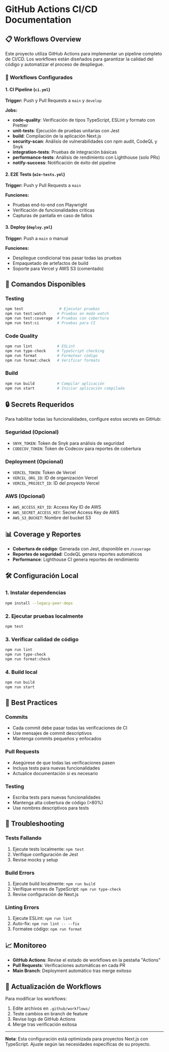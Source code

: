 # GitHub Actions CI/CD Documentation

## 📋 Workflows Overview

Este proyecto utiliza GitHub Actions para implementar un pipeline completo de CI/CD. Los workflows están diseñados para garantizar la calidad del código y automatizar el proceso de despliegue.

### 🔧 Workflows Configurados

#### 1. **CI Pipeline** (`ci.yml`)
**Trigger:** Push y Pull Requests a `main` y `develop`

**Jobs:**
- **code-quality**: Verificación de tipos TypeScript, ESLint y formato con Prettier
- **unit-tests**: Ejecución de pruebas unitarias con Jest
- **build**: Compilación de la aplicación Next.js
- **security-scan**: Análisis de vulnerabilidades con npm audit, CodeQL y Snyk
- **integration-tests**: Pruebas de integración básicas
- **performance-tests**: Análisis de rendimiento con Lighthouse (solo PRs)
- **notify-success**: Notificación de éxito del pipeline

#### 2. **E2E Tests** (`e2e-tests.yml`)
**Trigger:** Push y Pull Requests a `main`

**Funciones:**
- Pruebas end-to-end con Playwright
- Verificación de funcionalidades críticas
- Capturas de pantalla en caso de fallos

#### 3. **Deploy** (`deploy.yml`)
**Trigger:** Push a `main` o manual

**Funciones:**
- Despliegue condicional tras pasar todas las pruebas
- Empaquetado de artefactos de build
- Soporte para Vercel y AWS S3 (comentado)

## 🚀 Comandos Disponibles

### Testing
```bash
npm test                # Ejecutar pruebas
npm run test:watch     # Pruebas en modo watch
npm run test:coverage  # Pruebas con cobertura
npm run test:ci        # Pruebas para CI
```

### Code Quality
```bash
npm run lint           # ESLint
npm run type-check     # TypeScript checking
npm run format         # Formatear código
npm run format:check   # Verificar formato
```

### Build
```bash
npm run build          # Compilar aplicación
npm run start          # Iniciar aplicación compilada
```

## 🔒 Secrets Requeridos

Para habilitar todas las funcionalidades, configure estos secrets en GitHub:

### Seguridad (Opcional)
- `SNYK_TOKEN`: Token de Snyk para análisis de seguridad
- `CODECOV_TOKEN`: Token de Codecov para reportes de cobertura

### Deployment (Opcional)
- `VERCEL_TOKEN`: Token de Vercel
- `VERCEL_ORG_ID`: ID de organización Vercel
- `VERCEL_PROJECT_ID`: ID del proyecto Vercel

### AWS (Opcional)
- `AWS_ACCESS_KEY_ID`: Access Key ID de AWS
- `AWS_SECRET_ACCESS_KEY`: Secret Access Key de AWS
- `AWS_S3_BUCKET`: Nombre del bucket S3

## 📊 Coverage y Reportes

- **Cobertura de código**: Generada con Jest, disponible en `/coverage`
- **Reportes de seguridad**: CodeQL genera reportes automáticos
- **Performance**: Lighthouse CI genera reportes de rendimiento

## 🛠 Configuración Local

### 1. Instalar dependencias
```bash
npm install --legacy-peer-deps
```

### 2. Ejecutar pruebas localmente
```bash
npm test
```

### 3. Verificar calidad de código
```bash
npm run lint
npm run type-check
npm run format:check
```

### 4. Build local
```bash
npm run build
npm run start
```

## 🎯 Best Practices

### Commits
- Cada commit debe pasar todas las verificaciones de CI
- Use mensajes de commit descriptivos
- Mantenga commits pequeños y enfocados

### Pull Requests
- Asegúrese de que todas las verificaciones pasen
- Incluya tests para nuevas funcionalidades
- Actualice documentación si es necesario

### Testing
- Escriba tests para nuevas funcionalidades
- Mantenga alta cobertura de código (>80%)
- Use nombres descriptivos para tests

## 🐛 Troubleshooting

### Tests Fallando
1. Ejecute tests localmente: `npm test`
2. Verifique configuración de Jest
3. Revise mocks y setup

### Build Errors
1. Ejecute build localmente: `npm run build`
2. Verifique errores de TypeScript: `npm run type-check`
3. Revise configuración de Next.js

### Linting Errors
1. Ejecute ESLint: `npm run lint`
2. Auto-fix: `npm run lint -- --fix`
3. Formatee código: `npm run format`

## 📈 Monitoreo

- **GitHub Actions**: Revise el estado de workflows en la pestaña "Actions"
- **Pull Requests**: Verificaciones automáticas en cada PR
- **Main Branch**: Deployment automático tras merge exitoso

## 🔄 Actualización de Workflows

Para modificar los workflows:

1. Edite archivos en `.github/workflows/`
2. Teste cambios en branch de feature
3. Revise logs de GitHub Actions
4. Merge tras verificación exitosa

---

**Nota**: Esta configuración está optimizada para proyectos Next.js con TypeScript. Ajuste según las necesidades específicas de su proyecto.